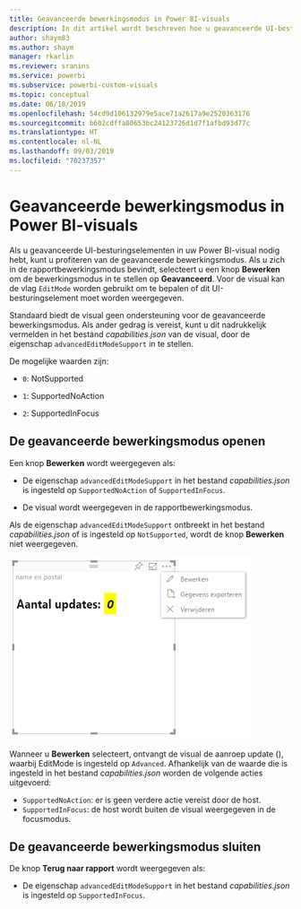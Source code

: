```yaml
---
title: Geavanceerde bewerkingsmodus in Power BI-visuals
description: In dit artikel wordt beschreven hoe u geavanceerde UI-besturingselementen instelt in Power BI-visuals.
author: shaym83
ms.author: shaym
manager: rkarlin
ms.reviewer: sranins
ms.service: powerbi
ms.subservice: powerbi-custom-visuals
ms.topic: conceptual
ms.date: 06/18/2019
ms.openlocfilehash: 54cd9d106132979e5ace71a2617a9e2520363176
ms.sourcegitcommit: b602cdffa80653bc24123726d1d7f1afbd93d77c
ms.translationtype: HT
ms.contentlocale: nl-NL
ms.lasthandoff: 09/03/2019
ms.locfileid: "70237357"
---
```

# <a name="advanced-edit-mode-in-power-bi-visuals"></a>Geavanceerde bewerkingsmodus in Power BI-visuals

Als u geavanceerde UI-besturingselementen in uw Power BI-visual nodig hebt, kunt u profiteren van de geavanceerde bewerkingsmodus. Als u zich in de rapportbewerkingsmodus bevindt, selecteert u een knop **Bewerken** om de bewerkingsmodus in te stellen op **Geavanceerd**. Voor de visual kan de vlag `EditMode` worden gebruikt om te bepalen of dit UI-besturingselement moet worden weergegeven.

Standaard biedt de visual geen ondersteuning voor de geavanceerde bewerkingsmodus. Als ander gedrag is vereist, kunt u dit nadrukkelijk vermelden in het bestand *capabilities.json* van de visual, door de eigenschap `advancedEditModeSupport` in te stellen.

De mogelijke waarden zijn:

- `0`: NotSupported

- `1`: SupportedNoAction

- `2`: SupportedInFocus

## <a name="enter-advanced-edit-mode"></a>De geavanceerde bewerkingsmodus openen

Een knop **Bewerken** wordt weergegeven als:

* De eigenschap `advancedEditModeSupport` in het bestand *capabilities.json* is ingesteld op `SupportedNoAction` of `SupportedInFocus`.

* De visual wordt weergegeven in de rapportbewerkingsmodus.

Als de eigenschap `advancedEditModeSupport` ontbreekt in het bestand *capabilities.json* of is ingesteld op `NotSupported`, wordt de knop **Bewerken** niet weergegeven.

![De modus Bewerken openen](./media/edit-mode.png)

Wanneer u **Bewerken** selecteert, ontvangt de visual de aanroep update (), waarbij EditMode is ingesteld op `Advanced`. Afhankelijk van de waarde die is ingesteld in het bestand *capabilities.json* worden de volgende acties uitgevoerd:

* `SupportedNoAction`: er is geen verdere actie vereist door de host.
* `SupportedInFocus`: de host wordt buiten de visual weergegeven in de focusmodus.

## <a name="exit-advanced-edit-mode"></a>De geavanceerde bewerkingsmodus sluiten

De knop **Terug naar rapport** wordt weergegeven als:

* De eigenschap `advancedEditModeSupport` in het bestand *capabilities.json* is ingesteld op `SupportedInFocus`.
